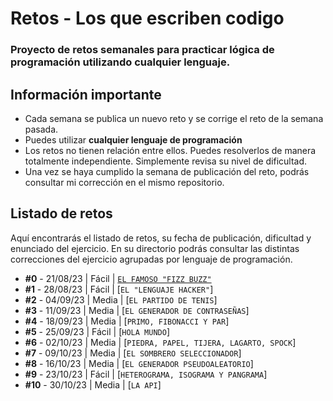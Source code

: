 # Retos - Los que escriben codigo

### Proyecto de retos semanales para practicar lógica de programación utilizando cualquier lenguaje.


## Información importante

* Cada semana se publica un nuevo reto y se corrige el reto de la semana pasada.
* Puedes utilizar **cualquier lenguaje de programación** 
* Los retos no tienen relación entre ellos. Puedes resolverlos de manera totalmente independiente. Simplemente revisa su nivel de dificultad.
* Una vez se haya cumplido la semana de publicación del reto, podrás consultar mi corrección en el mismo repositorio.

## Listado de retos

Aquí encontrarás el listado de retos, su fecha de publicación, dificultad y enunciado del ejercicio. En su directorio podrás consultar las distintas correcciones del ejercicio agrupadas por lenguaje de programación.

* **#0** - 21/08/23 | Fácil | [`EL FAMOSO "FIZZ BUZZ"`](https://github.com/ludagoli/los-que-escriben-codigo/blob/main/Retos/Reto%20%230%20-%20EL%20FAMOSO%20FIZZ%20BUZZ%20%5BF%C3%A1cil%5D/ejercicio.md)
* **#1** - 28/08/23 | Fácil | [`EL "LENGUAJE HACKER"`]
* **#2** - 04/09/23 | Media | [`EL PARTIDO DE TENIS`]
* **#3** - 11/09/23 | Media | [`EL GENERADOR DE CONTRASEÑAS`]
* **#4** - 18/09/23 | Media | [`PRIMO, FIBONACCI Y PAR`]
* **#5** - 25/09/23 | Fácil | [`HOLA MUNDO`]
* **#6** - 02/10/23 | Media | [`PIEDRA, PAPEL, TIJERA, LAGARTO, SPOCK`]
* **#7** - 09/10/23 | Media | [`EL SOMBRERO SELECCIONADOR`]
* **#8** - 16/10/23 | Media | [`EL GENERADOR PSEUDOALEATORIO`]
* **#9** - 23/10/23 | Fácil | [`HETEROGRAMA, ISOGRAMA Y PANGRAMA`]
* **#10** - 30/10/23 | Media | [`LA API`]